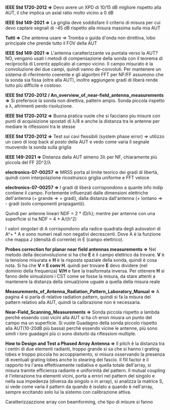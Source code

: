 **IEEE Std 1720‑2012 =>** Devo avere un XPD di 10/15 dB migliore rispetto alla AUT, il che implica un axial ratio molto vicino a 0 dB



**IEEE Std 149-2021 =>** La griglia deve soddisfare il criterio di misura per cui devo captare segnali di -45 dB rispetto alla misura massima sulla mia AUT



**Tutti =>** Che antenna usare => Tromba o guida d'onda non direttiva, lobo principale che prende tutto il FOV della AUT



**IEEE Std 149-2021 =>** L'antenna caratterizzante va puntata verso la AUT? NO, vengono usati i metodi di compensazione della sonda con il teorema di reciprocità di Lorentz applicato al campo vicino. Il campo misurato è la convoluzione dei due campi, quindi vanno de-convoluti. Per mantenere un sistema di riferimento coerente e gli algoritmi FFT per NF/FF assumono che la sonda sia fissa (oltre alla AUT), inoltre aggiungere gradi di liberà rende tutto più difficile e costoso.



**IEEE Std 1720‑2012 / An\_overview\_of\_near-field\_antenna\_measurements =>** Si preferisce la sonda non direttiva, pattern ampio. Sonda piccola rispetto a λ, altrimenti perdo risoluzione.



**IEEE Std 1720‑2012 =>** Buona pratica vuole che si facciano piu misure con punti di acquisizione spostati di λ/8 e anche la distanza tra le antenne per mediare le riflessioni tra le stesse



**IEEE Std 1720‑2012 =>** Test sui cavi flessibili (system phase error) => utilizzo un cavo di loop back al posto della AUT e vedo come varia il segnale muovendo la sonda sulla griglia

**IEEE 149-2021 =>** Distanza dalla AUT almeno 3λ per NF, chiaramente più piccola del FF 2D^2/λ



**electronics-07-00257** **=>** MRSS porta al limite teorico dei gradi di libertà, quindi conn interpolazione ricostruisco griglia uniforme e FFT veloce


**electronics-07-00257 =>** I gradi di liberà corrispondono a quante info indip contiene il campo. Fortemente influenzati dalle dimensioni elettriche dell'antenna (+ grande => + gradi), dalla distanza dall'antenna (+ lontano => - gradi (solo componenti propaganti)).

Quindi per antenne lineari NDF = 2 \* (D/λ); mentre per antenne con una superficie si ha NDF = 4 \* A/(λ^2)

I valori singolari di A corrispondono alla radice quadrata degli autovalori di A^+ \* A e sono numeri reali non negativi decrescenti. Dove A è la funzione che mappa J (densità di corrente) in E (campo elettrico).

**Probes correction for planar near field antennas measurements =>** Nel metodo della deconvoluzione si ha che **E** è il campo elettrico da trovare. **V** è la tensione misurata e **H** è la risposta spaziale della sonda, quindi è cosa nota. Si ha che **V = E conv H**. quindi per trovare **E** devo dividere (nel dominio della frequenza)  **V/H** e fare la trasformata inversa.
Per ottenere **H** si fanno delle simualzioni i CST come se fosse la misura, da stare attenti a mantenere la distanza della simualzione uguale a quella della misura reale

**Measurements_of_Antenna_Radiation_Pattern_Laboratory_Manual =>** A pagina 4 si parla di relative radiation pattern, quindi si fa la misura del pattern relativo alla AUT, quindi la calibrazione non è necessaria.

**Near-Field_Scanning_Measurements =>** Sonda piccola rispetto a lambda perchè essendo così vicini alla AUT si ha ch enon miusra un punto del campo ma un superficie. Si vuole Guadagno della sonda piccolo rispetto alla AUT(10-20dB più bassa) perchè essendo vicine le antenne, più sono simili i loro guadagni più ci sono disturbi da riflessioni multiple.

**How to Design and Test a Phased Array Antenna =>** Il pitch è la distanza tra i centri di due elementi radianti, troppo grande si sa che si hanno i grating lobes e troppo  piccola ho accoppiamento, si misura osservando la presenza di eventuali grating lobes anche lo stearing del fascio. Il fill factor è il rapporto tra l'area effettivamente radiativa e quella totale dell'array, si misura tramite efficienza radiante e uniformità del pattern. Il mutual coupling è l'interazione tra elementi vicini, porta a errori nel pattern del singolo e nella sua impedenza (diversa da singolo o in array), si analizza la matrice S, si vede come varia il pattern da quando è isolato a quando è nell'array, sempre eccitando solo lui la sistemo con calibrazione attiva.

Caratterizzazzione array con beamforming, che tipo di misure si fanno 